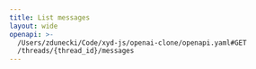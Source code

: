 ```yaml
---
title: List messages
layout: wide
openapi: >-
  /Users/zdunecki/Code/xyd-js/openai-clone/openapi.yaml#GET
  /threads/{thread_id}/messages
---
```


